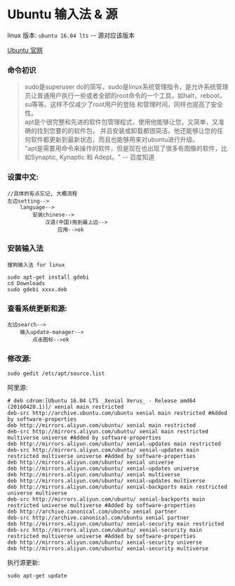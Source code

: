 # Ubuntu 输入法 & 源

linux 版本: `ubuntu 16.04 lts`  -- 源对应该版本

[Ubuntu 官网](http://www.ubuntu.org.cn/global)

###  命令初识
> sudo是superuser do的简写，sudo是linux系统管理指令，是允许系统管理员让普通用户执行一些或者全部的root命令的一个工具，如halt，reboot，su等等。这样不仅减少了root用户的登陆 和管理时间，同样也提高了安全性。<br>
apt是个很完整和先进的软件包管理程式，使用他能够让您，又简单，又准确的找到您要的的软件包， 并且安装或卸载都很简洁。他还能够让您的任何软件都更新到最新状态，而且也能够用来对ubuntu进行升级。<br>
"apt是需要用命令来操作的软件，但是现在也出现了很多有图像的软件，比如Synaptic, Kynaptic 和 Adept。"    -- 百度知道

### 设置中文:
```
//具体的有点忘记, 大概流程
左边setting-->
	language-->
		安装chinese-->
			汉语(中国)拖到最上边-->
				应用-->ok
```


### 安装输入法
`搜狗输入法 for linux`
```
sudo apt-get install gdebi
cd Downloads
sudo gdebi xxxx.deb
```

### 查看系统更新和源:
```
左边search-->
	输入update-manager-->
		点击图标-->ok
```

### 修改源:
```
sudo gedit /etc/apt/source.list
```
阿里源:
```
# deb cdrom:[Ubuntu 16.04 LTS _Xenial Xerus_ - Release amd64 (20160420.1)]/ xenial main restricted
deb-src http://archive.ubuntu.com/ubuntu xenial main restricted #Added by software-properties
deb http://mirrors.aliyun.com/ubuntu/ xenial main restricted
deb-src http://mirrors.aliyun.com/ubuntu/ xenial main restricted multiverse universe #Added by software-properties
deb http://mirrors.aliyun.com/ubuntu/ xenial-updates main restricted
deb-src http://mirrors.aliyun.com/ubuntu/ xenial-updates main restricted multiverse universe #Added by software-properties
deb http://mirrors.aliyun.com/ubuntu/ xenial universe
deb http://mirrors.aliyun.com/ubuntu/ xenial-updates universe
deb http://mirrors.aliyun.com/ubuntu/ xenial multiverse
deb http://mirrors.aliyun.com/ubuntu/ xenial-updates multiverse
deb http://mirrors.aliyun.com/ubuntu/ xenial-backports main restricted universe multiverse
deb-src http://mirrors.aliyun.com/ubuntu/ xenial-backports main restricted universe multiverse #Added by software-properties
deb http://archive.canonical.com/ubuntu xenial partner
deb-src http://archive.canonical.com/ubuntu xenial partner
deb http://mirrors.aliyun.com/ubuntu/ xenial-security main restricted
deb-src http://mirrors.aliyun.com/ubuntu/ xenial-security main restricted multiverse universe #Added by software-properties
deb http://mirrors.aliyun.com/ubuntu/ xenial-security universe
deb http://mirrors.aliyun.com/ubuntu/ xenial-security multiverse
```

执行源更新:

```
sudo apt-get update
```
